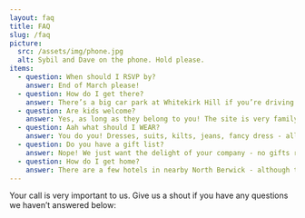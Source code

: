```yaml
---
layout: faq
title: FAQ
slug: /faq
picture:
  src: /assets/img/phone.jpg
  alt: Sybil and Dave on the phone. Hold please.
items:
  - question: When should I RSVP by?
    answer: End of March please!
  - question: How do I get there?
    answer: There’s a big car park at Whitekirk Hill if you’re driving - otherwise get a train or bus to North Berwick, then taxi or the 120 bus (please note this is quite sporadic!) up to Whitekirk Hill.
  - question: Are kids welcome?
    answer: Yes, as long as they belong to you! The site is very family friendly, just let us know if you’re bringing your children and how many so we can feed them.
  - question: Aah what should I WEAR?
    answer: You do you! Dresses, suits, kilts, jeans, fancy dress - all welcome! Please bear in mind we have a rock ceilidh band and there might be rounders (both optional!) so wear or bring vaguely comfy shoes if you want to partake in either of those!
  - question: Do you have a gift list?
    answer: Nope! We just want the delight of your company - no gifts required. We have a fairly small flat and Sybil has mild hoarding tendencies so please don’t give us more things! If you’re absolutely desperate to give a gift, a small donation to our honeymoon would be lovely, but in no way expected or required!
  - question: How do I get home?
    answer: There are a few hotels in nearby North Berwick - although these do tend to fill up early so do book in plenty of time!
---
```


Your call is very important to us. Give us a shout if you have any questions we haven’t answered below:
